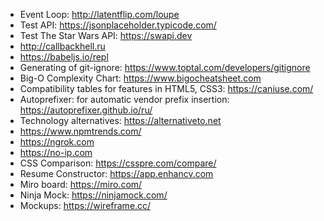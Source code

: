 - Event Loop: http://latentflip.com/loupe
- Test API: https://jsonplaceholder.typicode.com/
- Test The Star Wars API: https://swapi.dev
- http://callbackhell.ru
- https://babeljs.io/repl
- Generating of git-ignore: https://www.toptal.com/developers/gitignore
- Big-O Complexity Chart: https://www.bigocheatsheet.com
- Compatibility tables for features in HTML5, CSS3: https://caniuse.com/
- Autoprefixer: for automatic vendor prefix insertion: https://autoprefixer.github.io/ru/
- Technology alternatives: https://alternativeto.net
- https://www.npmtrends.com/
- https://ngrok.com
- https://no-ip.com
- CSS Comparison: https://csspre.com/compare/
- Resume Constructor: https://app.enhancv.com
- Miro board: https://miro.com/
- Ninja Mock: https://ninjamock.com/
- Mockups: https://wireframe.cc/
